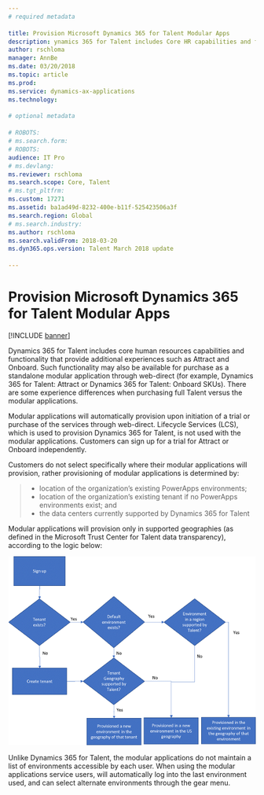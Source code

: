 ```yaml
---
# required metadata

title: Provision Microsoft Dynamics 365 for Talent Modular Apps
description: ynamics 365 for Talent includes Core HR capabilities and functionality that provides additional experiences such as Attract and Onboard. Such functionality may also be available for purchase as a standalone modular application. 
author: rschloma
manager: AnnBe
ms.date: 03/20/2018
ms.topic: article
ms.prod: 
ms.service: dynamics-ax-applications
ms.technology: 

# optional metadata

# ROBOTS: 
# ms.search.form: 
# ROBOTS: 
audience: IT Pro 
# ms.devlang: 
ms.reviewer: rschloma
ms.search.scope: Core, Talent
# ms.tgt_pltfrm: 
ms.custom: 17271
ms.assetid: ba1ad49d-8232-400e-b11f-525423506a3f
ms.search.region: Global
# ms.search.industry: 
ms.author: rschloma
ms.search.validFrom: 2018-03-20
ms.dyn365.ops.version: Talent March 2018 update

---
```

# Provision Microsoft Dynamics 365 for Talent Modular Apps

[!INCLUDE [banner](includes/banner.md)]

Dynamics 365 for Talent includes core human resources capabilities and functionality that provide additional experiences such as Attract and Onboard. Such functionality may also be available for purchase as a standalone modular application through web-direct (for example, Dynamics 365 for Talent: Attract or Dynamics 365 for Talent: Onboard SKUs). There are some experience differences when purchasing full Talent versus the modular applications.  

Modular applications will automatically provision upon initiation of a trial or purchase of the services through web-direct. Lifecycle Services (LCS), which is used to provision Dynamics 365 for Talent, is not used with the modular applications. Customers can sign up for a trial for Attract or Onboard independently.

Customers do not select specifically where their modular applications will provision, rather provisioning of modular applications is determined by: 

 > + location of the organization’s existing PowerApps environments;
 > + location of the organization’s existing tenant if no PowerApps environments exist; and
 > + the data centers currently supported by Dynamics 365 for Talent 

Modular applications will provision only in supported geographies (as defined in the Microsoft Trust Center for Talent data transparency), according to the logic below: 

[![Geographies for modular applications](./media/modular-apps-diagram-mod-app-tech.png)](./media/modular-apps-diagram-mod-app-tech.png)

Unlike Dynamics 365 for Talent, the modular applications do not maintain a list of environments accessible by each user. When using the modular applications service users, will automatically log into the last environment used, and can select alternate environments through the gear menu. 
